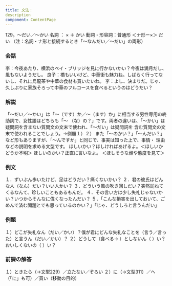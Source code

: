 ```yaml
---
title: 文法：
description
component: ContentPage
---
```



129。～だい／～かい
名詞 ： × ＋ かい
動詞・形容詞：普通形 ＜ナ形ー×＞ だい
（注：名詞・ナ形と接続するとき「～なんだい／～だい」の両形）
### 会話
李：今夜あたり、横浜のベイ・ブリッジを見に行かないかい？今夜は満月だし、風もないようだし。 良子：橋もいいけど、中華街も魅力ね。しばらく行ってないし、それに烏龍茶や中華の食材も買いたいわ。
李：よし、決まりだ。じゃ、久しぶりに家族そろって中華のフルコースを食べるというのはどうだい？
### 解説
「～だい／～かい」は「～（です）か／～（ます）か」に相当する男性専用の終助詞で、女性語はどちらも「～
（な）の？」です。両者の違いは、「～かい」は疑問詞を含まない質問文の文末で使われ、「～だい」は疑問詞を 含む質問文の文末で使われることでしょう。→例題１）２）
また「～のかい？」「～んだい？」など形もありますが、「～んですか」と同じで、事実は知った上で、事情・ 理由などの説明を求める文型です。
ほしいかい？ほしければあげるよ。＜ほしいかどうか不明＞ ほしいのかい？正直に言いなよ。 ＜ほしそうな顔や態度を見て＞
### 例文
１．ずいぶん歩いたけど、足はどうだい？痛くないかい？
２．君の彼氏はどんな人（なん）だい？いい人かい？
３．どういう風の吹き回しだい？突然訪ねてくるなんて、珍しいこともあるもんだ。
４．その言い方は少し失礼じゃないかい？いつからそんなに偉くなったんだい？
５．「こんな損害を出しておいて、ごめんで済む問題とでも思っているのかい？」「じゃ、どうしろと言うんだい」
### 例題
１）どこが失礼なん（だい／かい）？僕が君にどんな失礼なことを（言う／言った）と言うん（だい／かい）？
２）どうして（食べる→ ）としないん（ ）い？おいしくないの（ ）い？
### 前課の解答
１）ときたら（→文型229）／立たない／ぞろい
２）に（→文型311）／へ（「に」も可）／買い（移動の目的）

